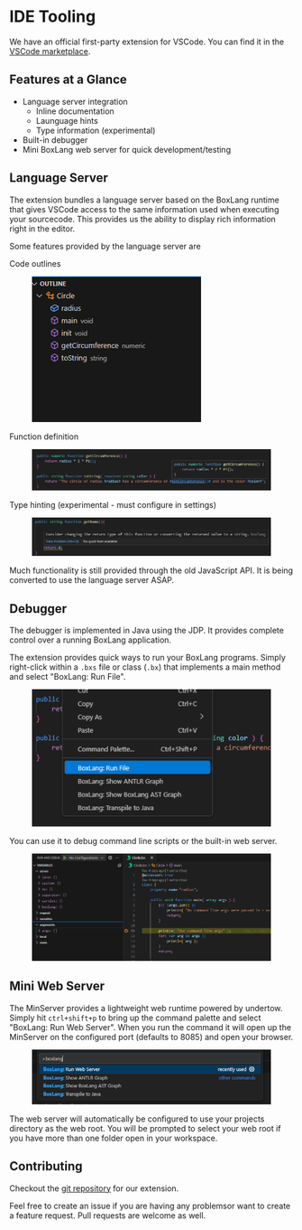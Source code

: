 # IDE Tooling

We have an official first-party extension for VSCode. You can find it in the [VSCode marketplace](https://marketplace.visualstudio.com/items?itemName=ortus-solutions.vscode-boxlang).

## Features at a Glance

* Language server integration
  * Inline documentation
  * Launguage hints
  * Type information (experimental)
* Built-in debugger
* Mini BoxLang web server for quick development/testing

## Language Server

The extension bundles a language server based on the BoxLang runtime that gives VSCode access to the same information used when executing your sourcecode. This provides us the ability to display rich information right in the editor.

Some features provided by the language server are

Code outlines

<figure><img src="../../.gitbook/assets/ide-tooling-outline.png" alt=""><figcaption></figcaption></figure>

Function definition

<figure><img src="../../.gitbook/assets/ide-tooling-function-definition.png" alt=""><figcaption></figcaption></figure>

Type hinting (experimental - must configure in settings)

<figure><img src="../../.gitbook/assets/ide-tooling-type-hinting.png" alt=""><figcaption></figcaption></figure>

Much functionality is still provided through the old JavaScript API. It is being converted to use the language server ASAP.

## Debugger

The debugger is implemented in Java using the JDP. It provides complete control over a running BoxLang application.

The extension provides quick ways to run your BoxLang programs. Simply right-click within a `.bxs` file or class (`.bx`) that implements a main method and select "BoxLang: Run File".

<figure><img src="../../.gitbook/assets/ide-tooling-context-run.png" alt=""><figcaption></figcaption></figure>

You can use it to debug command line scripts or the built-in web server.

<figure><img src="../../.gitbook/assets/ide-tooling-debug.png" alt=""><figcaption></figcaption></figure>

## Mini Web Server

The MinServer provides a lightweight web runtime powered by undertow. Simply hit `ctrl+shift+p` to bring up the command palette and select "BoxLang: Run Web Server". When you run the command it will open up the MinServer on the configured port (defaults to 8085) and open your browser.

<figure><img src="../../.gitbook/assets/ide-tooling-context-minserver.png" alt=""><figcaption></figcaption></figure>

The web server will automatically be configured to use your projects directory as the web root. You will be prompted to select your web root if you have more than one folder open in your workspace.

## Contributing

Checkout the [git repository](https://github.com/ortus-boxlang/vscode-boxlang) for our extension.

Feel free to create an issue if you are having any problemsor want to create a feature request. Pull requests are welcome as well.
